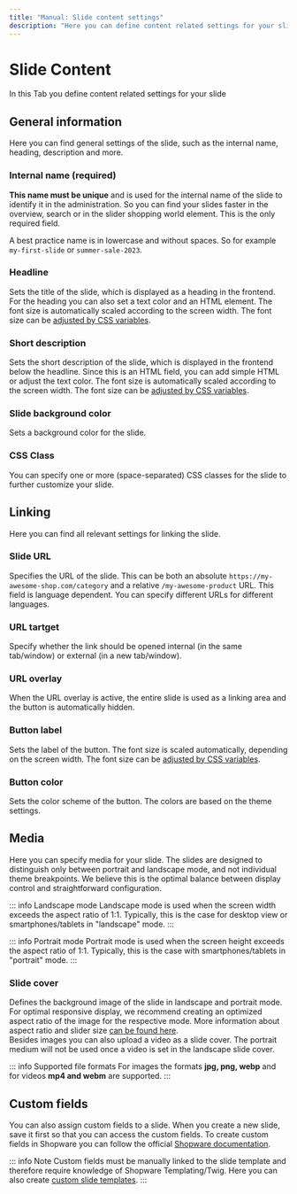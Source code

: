 ```yaml
---
title: "Manual: Slide content settings"
description: "Here you can define content related settings for your slide"
---
```


# Slide Content
In this Tab you define content related settings for your slide

## General information
Here you can find general settings of the slide, such as the internal name, heading, description and more.

### Internal name (required)

**This name must be unique** and is used for the internal name of the slide to identify it in the administration. So you can find your slides faster in the overview, search or in the slider shopping world element. This is the only required field.  

A best practice name is in lowercase and without spaces. So for example `my-first-slide` or `summer-sale-2023`.

### Headline
Sets the title of the slide, which is displayed as a heading in the frontend. For the heading you can also set a text color and an HTML element. The font size is automatically scaled according to the screen width. The font size can be [adjusted by CSS variables](/documentation/reference/css-variables#slide-headline).

### Short description
Sets the short description of the slide, which is displayed in the frontend below the headline. Since this is an HTML field, you can add simple HTML or adjust the text color.  The font size is automatically scaled according to the screen width. The font size can be [adjusted by CSS variables](/documentation/reference/css-variables#slide-description).

### Slide background color
Sets a background color for the slide.

### CSS Class
You can specify one or more (space-separated) CSS classes for the slide to further customize your slide.

## Linking
Here you can find all relevant settings for linking the slide.

### Slide URL
Specifies the URL of the slide. This can be both an absolute `https://my-awesome-shop.com/category` and a relative `/my-awesome-product` URL. This field is language dependent. You can specify different URLs for different languages.

### URL tartget
Specify whether the link should be opened internal (in the same tab/window) or external (in a new tab/window).

### URL overlay
When the URL overlay is active, the entire slide is used as a linking area and the button is automatically hidden.

### Button label
Sets the label of the button. The font size is scaled automatically, depending on the screen width. The font size can be [adjusted by CSS variables](/documentation/reference/css-variables#slide-button).

### Button color
Sets the color scheme of the button. The colors are based on the theme settings.

## Media
Here you can specify media for your slide. The slides are designed to distinguish only between portrait and landscape mode, and not individual theme breakpoints. We believe this is the optimal balance between display control and straightforward configuration.

::: info Landscape mode
Landscape mode is used when the screen width exceeds the aspect ratio of 1:1. Typically, this is the case for desktop view or smartphones/tablets in "landscape" mode.
:::

::: info Portrait mode
Portrait mode is used when the screen height exceeds the aspect ratio of 1:1. Typically, this is the case with smartphones/tablets in "portrait" mode.
:::

### Slide cover
Defines the background image of the slide in landscape and portrait mode. For optimal responsive display, we recommend creating an optimized aspect ratio of the image for the respective mode. More information about aspect ratio and slider size [can be found here](/documentation/slider-sizing).  
Besides images you can also upload a video as a slide cover. The portrait medium will not be used once a video is set in the landscape slide cover.

::: info Supported file formats
For images the formats **jpg, png, webp** and for videos **mp4 and webm** are supported.
:::

## Custom fields
You can also assign custom fields to a slide. When you create a new slide, save it first so that you can access the custom fields. To create custom fields in Shopware you can follow the official [Shopware documentation](https://docs.shopware.com/en/shopware-6-en/settings/custom-fields).

::: info Note
Custom fields must be manually linked to the slide template and therefore require knowledge of Shopware Templating/Twig. Here you can also create [custom slide templates](/documentation/custom-slide-templates).
:::